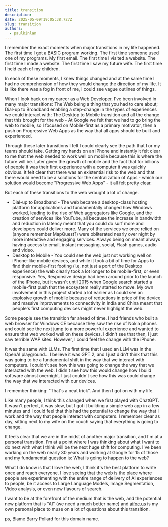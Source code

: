 ```yaml
---
title: transition
description:
date: 2025-05-09T19:05:38.727Z
slug: transition
authors:
  - paulkinlan
---
```


I remember the exact moments when major transitions in my life happened. The first time I got a BASIC program working. The first time someone used one of my programs. My first email. The first time I visited a website. The first time I made a website. The first time I saw my future wife. The first time I held each of my children.

In each of these moments, I knew things changed and at the same time I had no comprehension of how they would change the direction of my life. It is like there was a fog in front of me, I could see vague outlines of things.

When I look back on my career as a Web Developer, I've been involved in many major transitions: The Web being a thing that you had to care about; Dial-up to Broadband enabling a step-change in the types of experiences we could interact with; The Desktop to Mobile transition and all the change that this brought for the web - At Google we felt that we had to go bring the web to mobile, so I focused on Mobile-first as a primary motivator, then a push on Progressive Web Apps as the way that all apps should be built and experienced.

Through these later transitions I felt I could clearly see the path that I or my teams should take. Getting my hands on an iPhone and instantly it felt clear to me that the web needed to work well on mobile because this is where the future will be. Later given the growth of mobile and the fact that for billions of people it was their first experience with a computer it was quickly obvious. It felt clear that there was an existential risk to the web and that there would need to be a solutions for the centralization of Apps - which our solution would become "Progressive Web Apps" - it all felt pretty clear.

But each of these transitions to the web wrought a lot of change.

- Dial-up to Broadband - The web became a desktop-class hosting platform for applications and fundamentally changed how Windows worked, leading to the rise of Web aggregators like Google, and the creation of services like YouTube, all because the increase in bandwidth and reduction in latency meant that you could do surf more and developers could deliver more. Many of the services we once relied on (anyone remember MapQuest?) were obliterated nearly over night by more interactive and engaging services. Always being on meant always having access to email, instant messaging, social, Flash games, audio and video.
- Desktop to Mobile - You could see the web just not working well on iPhone-like mobile devices, and while it took a bit of time for Apps to find their mobile-first footing (i.e, not just a port of the Desktop experience) the web clearly took a lot longer to be mobile-first, or even responsive. Yes, Responsive design had been around prior to the launch of the iPhone, but it wasn't [until 2015](https://paul.kinlan.me/future-of-web-on-mobile-coldfront-conf/#:~:text=Late%20last%20year,not%20%22Mobile%20Friendly%22.) when Google search started a mobile-first push that the ecosystem really started to move. My own involvement in this project started a lot earlier as I could see an explosive growth of mobile because of reductions in price of the device and massive improvements to connectivity in India and China meant that people's first computing devices might never highlight the web.

Some people see the transition far ahead of time. I had friends who built a web browser for Windows CE because they saw the rise of Nokia phones and could see the next jump to a more powerful experience and wanted to ensure that web worked well on these devices. I didn't see that then, I just saw terrible WAP sites. However, I could feel the change with the iPhone.

It was the same with LLMs. The first time that I used an LLM was in the OpenAI playground... I believe it was GPT 2, and I just didn't think that this was going to be a fundamental shift in the way that we interact with computers. I couldn't see how this was going to change the way that we interacted with the web. I didn't see how this would change how I build software almost overnight. I just couldn't see how this was could change the way that we interacted with our devices.

I remember thinking: "That's a neat trick". And then I got on with my life.

Like many people, I think this changed when we first played with ChatGPT. It wasn't perfect, it was slow, but I got it building a simple web app in a few minutes and I could feel that this had the potential to change the way that I work and the way that people interact with computers. I remember clear as day, sitting next to my wife on the couch saying that everything is going to change.

It feels clear that we are in the midst of another major transition, and I'm at a personal transition. I'm at a point where I was thinking about what I want to do next with what I think will be the next huge shift for computing. I've been working on the web nearly 30 years and working at Google for 15 of those and my fundamental question is: What is going to happen to the web?

What I do know is that I love the web, I think it's the best platform to write once and reach everyone. I love seeing that the web is the place where people are experimenting with the entire range of delivery of AI experiences to people, be it access to Large Language Models, Image Segmentation, Video analysis, or even new flavours of search.

I want to be at the forefront of the medium that is the web, and the potential new platform that is "AI" (we need a much better name) and [aifoc.us](https://aifoc.us) is my own personal place to muse on a lot of questions about this transition.

ps, Blame Barry Pollard for this domain name.
